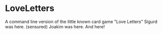 LoveLetters
============

A command line version of the little known card game "Love Letters"
Sigurd was here. (sensured)
Joakim was here. And here!
